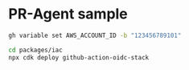 # PR-Agent sample

```bash
gh variable set AWS_ACCOUNT_ID -b "123456789101"
```

```bash
cd packages/iac
npx cdk deploy github-action-oidc-stack
```

